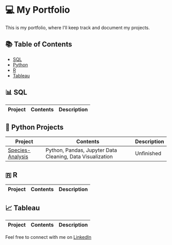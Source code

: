 # 💻 My Portfolio

This is my portfolio, where I'll keep track and document my projects.

## 📚 Table of Contents

- [SQL](#data-science)
- [Python](#python-projects)
- [R](#r)
- [Tableau](#tableau)

## 📊 SQL

| Project | Contents | Description |
| ------- | ----- | ----------- |

## 🐍 Python Projects

| Project | Contents | Description |
| ------- | ----- | ----------- |
| [Species-Analysis](https://github.com/ManuelMPinto/Species-Analysis.git) | Python, Pandas, Jupyter Data Cleaning, Data Visualization | Unfinished |

## 🇷 R

| Project | Contents | Description |
| ------- | ----- | ----------- |

## 📈 Tableau

| Project | Contents | Description |
| ------- | ----- | ----------- |


Feel free to connect with me on [LinkedIn](#https://www.linkedin.com/in/manuel-pinto-100355264/) 


